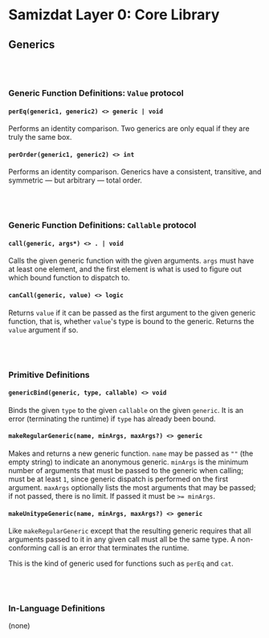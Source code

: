 Samizdat Layer 0: Core Library
==============================

Generics
--------

<br><br>
### Generic Function Definitions: `Value` protocol

#### `perEq(generic1, generic2) <> generic | void`

Performs an identity comparison. Two generics are only equal if they are
truly the same box.

#### `perOrder(generic1, generic2) <> int`

Performs an identity comparison. Generics have a consistent, transitive, and
symmetric &mdash; but arbitrary &mdash; total order.


<br><br>
### Generic Function Definitions: `Callable` protocol

#### `call(generic, args*) <> . | void`

Calls the given generic function with the given arguments. `args` must
have at least one element, and the first element is what is used to
figure out which bound function to dispatch to.

#### `canCall(generic, value) <> logic`

Returns `value` if it can be passed as the first argument to the given
generic function, that is, whether `value`'s type is bound to the
generic. Returns the `value` argument if so.


<br><br>
### Primitive Definitions

#### `genericBind(generic, type, callable) <> void`

Binds the given `type` to the given `callable` on the given `generic`.
It is an error (terminating the runtime) if `type` has already been bound.

#### `makeRegularGeneric(name, minArgs, maxArgs?) <> generic`

Makes and returns a new generic function. `name` may be passed as `""`
(the empty string) to indicate an anonymous generic. `minArgs` is the
minimum number of arguments that must be passed to the generic when
calling; must be at least `1`, since generic dispatch is performed on
the first argument. `maxArgs` optionally lists the most arguments that
may be passed; if not passed, there is no limit. If passed it must be
`>= minArgs`.

#### `makeUnitypeGeneric(name, minArgs, maxArgs?) <> generic`

Like `makeRegularGeneric` except that the resulting generic requires
that all arguments passed to it in any given call must all be the
same type. A non-conforming call is an error that terminates the runtime.

This is the kind of generic used for functions such as
`perEq` and `cat`.


<br><br>
### In-Language Definitions

(none)

